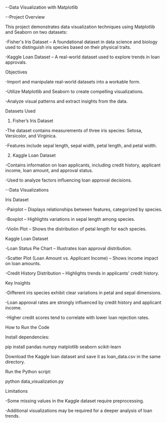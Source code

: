 --Data Visualization with Matplotlib

--Project Overview

This project demonstrates data visualization techniques using Matplotlib and Seaborn on two datasets:

-Fisher's Iris Dataset – A foundational dataset in data science and biology used to distinguish iris species based on their physical traits.

-Kaggle Loan Dataset – A real-world dataset used to explore trends in loan approvals.

Objectives

-Import and manipulate real-world datasets into a workable form.

-Utilize Matplotlib and Seaborn to create compelling visualizations.

-Analyze visual patterns and extract insights from the data.

Datasets Used

1. Fisher’s Iris Dataset

-The dataset contains measurements of three iris species: Setosa, Versicolor, and Virginica.

-Features include sepal length, sepal width, petal length, and petal width.

2. Kaggle Loan Dataset

-Contains information on loan applicants, including credit history, applicant income, loan amount, and approval status.

-Used to analyze factors influencing loan approval decisions.

--Data Visualizations

Iris Dataset

-Pairplot – Displays relationships between features, categorized by species.

-Boxplot – Highlights variations in sepal length among species.

-Violin Plot – Shows the distribution of petal length for each species.

Kaggle Loan Dataset

-Loan Status Pie Chart – Illustrates loan approval distribution.

-Scatter Plot (Loan Amount vs. Applicant Income) – Shows income impact on loan amounts.

-Credit History Distribution – Highlights trends in applicants' credit history.

Key Insights

-Different iris species exhibit clear variations in petal and sepal dimensions.

-Loan approval rates are strongly influenced by credit history and applicant income.

-Higher credit scores tend to correlate with lower loan rejection rates.

How to Run the Code

Install dependencies:

pip install pandas numpy matplotlib seaborn scikit-learn

Download the Kaggle loan dataset and save it as loan_data.csv in the same directory.

Run the Python script:

python data_visualization.py

Limitations

-Some missing values in the Kaggle dataset require preprocessing.

-Additional visualizations may be required for a deeper analysis of loan trends.



